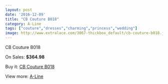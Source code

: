 ```yaml
---
layout: post
date: '2016-12-09'
title: "CB Couture B018"
category: A-Line
tags: ["couture","dresses","charming","princess","wedding"]
image: http://www.extralace.com/3067-thickbox_default/cb-couture-b018.jpg
---
```

CB Couture B018

On Sales: **$364.98**
<a href="https://www.extralace.com/a-line/1452-cb-couture-b018.html"><amp-img layout="responsive" width="600" height="600" src="//www.extralace.com/3067-thickbox_default/cb-couture-b018.jpg" alt="CB Couture B018 0" /></a>
<a href="https://www.extralace.com/a-line/1452-cb-couture-b018.html"><amp-img layout="responsive" width="600" height="600" src="//www.extralace.com/3068-thickbox_default/cb-couture-b018.jpg" alt="CB Couture B018 1" /></a>

Buy it: [CB Couture B018](https://www.extralace.com/a-line/1452-cb-couture-b018.html "CB Couture B018")

View more: [A-Line](https://www.extralace.com/2-a-line "A-Line")